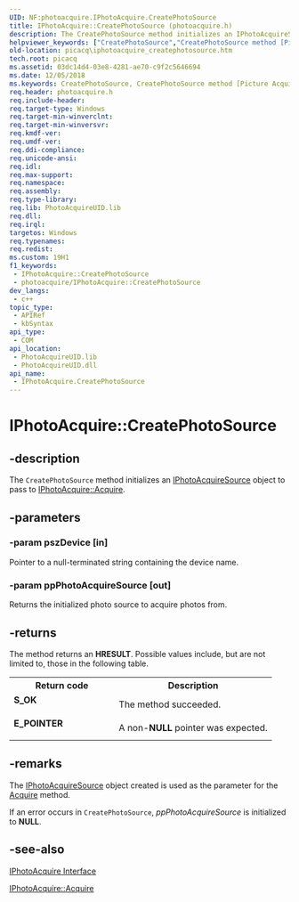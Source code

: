 ```yaml
---
UID: NF:photoacquire.IPhotoAcquire.CreatePhotoSource
title: IPhotoAcquire::CreatePhotoSource (photoacquire.h)
description: The CreatePhotoSource method initializes an IPhotoAcquireSource object to pass to IPhotoAcquire::Acquire.
helpviewer_keywords: ["CreatePhotoSource","CreatePhotoSource method [Picture Acquisition]","CreatePhotoSource method [Picture Acquisition]","IPhotoAcquire interface","IPhotoAcquire interface [Picture Acquisition]","CreatePhotoSource method","IPhotoAcquire.CreatePhotoSource","IPhotoAcquire::CreatePhotoSource","IPhotoAcquireCreatePhotoSource","photoacquire/IPhotoAcquire::CreatePhotoSource","picacq.iphotoacquire_createphotosource"]
old-location: picacq\iphotoacquire_createphotosource.htm
tech.root: picacq
ms.assetid: 03dc14d4-03e8-4281-ae70-c9f2c5646694
ms.date: 12/05/2018
ms.keywords: CreatePhotoSource, CreatePhotoSource method [Picture Acquisition], CreatePhotoSource method [Picture Acquisition],IPhotoAcquire interface, IPhotoAcquire interface [Picture Acquisition],CreatePhotoSource method, IPhotoAcquire.CreatePhotoSource, IPhotoAcquire::CreatePhotoSource, IPhotoAcquireCreatePhotoSource, photoacquire/IPhotoAcquire::CreatePhotoSource, picacq.iphotoacquire_createphotosource
req.header: photoacquire.h
req.include-header: 
req.target-type: Windows
req.target-min-winverclnt: 
req.target-min-winversvr: 
req.kmdf-ver: 
req.umdf-ver: 
req.ddi-compliance: 
req.unicode-ansi: 
req.idl: 
req.max-support: 
req.namespace: 
req.assembly: 
req.type-library: 
req.lib: PhotoAcquireUID.lib
req.dll: 
req.irql: 
targetos: Windows
req.typenames: 
req.redist: 
ms.custom: 19H1
f1_keywords:
 - IPhotoAcquire::CreatePhotoSource
 - photoacquire/IPhotoAcquire::CreatePhotoSource
dev_langs:
 - c++
topic_type:
 - APIRef
 - kbSyntax
api_type:
 - COM
api_location:
 - PhotoAcquireUID.lib
 - PhotoAcquireUID.dll
api_name:
 - IPhotoAcquire.CreatePhotoSource
---
```


# IPhotoAcquire::CreatePhotoSource


## -description

The <code>CreatePhotoSource</code> method initializes an <a href="https://docs.microsoft.com/windows/desktop/api/photoacquire/nn-photoacquire-iphotoacquiresource">IPhotoAcquireSource</a> object to pass to <a href="https://docs.microsoft.com/windows/desktop/api/photoacquire/nf-photoacquire-iphotoacquire-acquire">IPhotoAcquire::Acquire</a>.

## -parameters

### -param pszDevice [in]

Pointer to a null-terminated string containing the device name.

### -param ppPhotoAcquireSource [out]

Returns the initialized photo source to acquire photos from.

## -returns

The method returns an <b>HRESULT</b>. Possible values include, but are not limited to, those in the following table.

<table>
<tr>
<th>Return code</th>
<th>Description</th>
</tr>
<tr>
<td width="40%">
<dl>
<dt><b>S_OK</b></dt>
</dl>
</td>
<td width="60%">
The method succeeded.

</td>
</tr>
<tr>
<td width="40%">
<dl>
<dt><b>E_POINTER</b></dt>
</dl>
</td>
<td width="60%">
A non-<b>NULL</b> pointer was expected.

</td>
</tr>
</table>

## -remarks

The <a href="https://docs.microsoft.com/windows/desktop/api/photoacquire/nn-photoacquire-iphotoacquiresource">IPhotoAcquireSource</a> object created is used as the parameter for the <a href="https://docs.microsoft.com/windows/desktop/api/photoacquire/nf-photoacquire-iphotoacquire-acquire">Acquire</a> method.

If an error occurs in <code>CreatePhotoSource</code>, <i>ppPhotoAcquireSource</i> is initialized to <b>NULL</b>.

## -see-also

<a href="https://docs.microsoft.com/windows/desktop/api/photoacquire/nn-photoacquire-iphotoacquire">IPhotoAcquire Interface</a>



<a href="https://docs.microsoft.com/windows/desktop/api/photoacquire/nf-photoacquire-iphotoacquire-acquire">IPhotoAcquire::Acquire</a>

